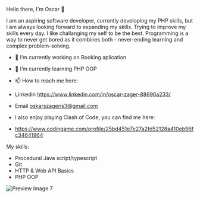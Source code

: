 Hello there, I'm Oscar 👋

I am an aspiring software developer, currently developing my PHP skills, but I am always looking forward to expanding my skills. Trying to improve my skills every day.
I like challanging my self to be the best. Programming is a way to never get bored as it combines both - never-ending learning and complex problem-solving.

- 🔭 I’m currently working on Booking aplication
- 🌱 I’m currently learning PHP OOP
- 📫 How to reach me here:
- Linkedin https://www.linkedin.com/in/oscar-zager-88696a233/
- Email oskarszageris3@gmail.com

- I also enjoy playing Clash of Code, you can find me here:
- https://www.codingame.com/profile/25bd451e7e27a2fd52128a410eb96fc34641964

My skills:
- Procedural Java script/typescript
- Git
- HTTP & Web API Basics
- PHP OOP




<img alt="Preview Image 7" data-image="http://www.sanantonioweddings.com/admin/files/vendorprofolio2/Horzi_5934_Adv_DSC_0095.jpg" data-description='<p class="img-credit">Photo &copy; <a target="_blank" href="http://www.sanantonioweddings.com/vendor-profile?w=225"> Advertiser Name</a> this is second link for google <a href="https://www.linkedin.com/in/oscar-zager-88696a233/">Click here for google</a></p>'>
